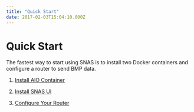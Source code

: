 ```yaml
---
title: "Quick Start"
date: 2017-02-03T15:04:10.000Z
---
```


Quick Start 
===========

<!--more-->

The fastest way to start using SNAS is to install two Docker containers and configure a router to send BMP data.

1. [Install AIO Container](/docs/install_aio)

2. [Install SNAS UI](/docs/install_ui)

3. [Configure Your Router](/docs/router_config)
